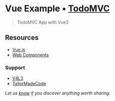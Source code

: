 # Vue Example • [TodoMVC](http://todomvc.com)

> TodoMVC App with Vue3
## Resources

- [Vue.js](https://vuejs.org/)
- [Web Components](https://www.webcomponents.org/)

### Support

- [V4L3](https://github.com/V4L3)
- [TailorMadeCode](https://github.com/tailormadecode)


*Let us [know](https://github.com/tastejs/todomvc/issues) if you discover anything worth sharing.*
